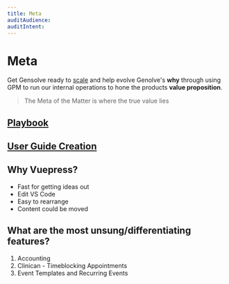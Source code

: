 ```yaml
---
title: Meta
auditAudience:
auditIntent:
---
```


# Meta

Get Gensolve ready to [scale](https://mastersofscale.com/) and help evolve Genolve's **why** through using GPM to run our internal operations to hone the products **value proposition**.

> The Meta of the Matter is where the true value lies

## [Playbook](./playbook/)

## [User Guide Creation](./user-guide-creation/)

## Why Vuepress?

- Fast for getting ideas out
- Edit VS Code
- Easy to rearrange
- Content could be moved

## What are the most unsung/differentiating features?

1. Accounting
2. Clinican - Timeblocking Appointments
3. Event Templates and Recurring Events
